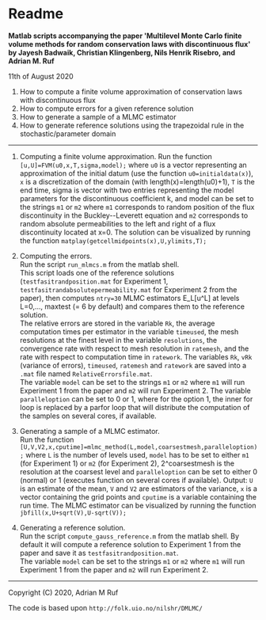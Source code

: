 
Readme
=
**Matlab scripts accompanying the paper 'Multilevel Monte Carlo finite volume methods for random conservation laws with discontinuous flux' by Jayesh Badwaik, Christian Klingenberg, Nils Henrik Risebro, and Adrian M. Ruf**

11th of August 2020

1. How to compute a finite volume approximation of conservation laws with discontinuous flux
2. How to compute errors for a given reference solution
3. How to generate a sample of a MLMC estimator 
4. How to generate reference solutions using the trapezoidal rule in the stochastic/parameter domain

---

1. Computing a finite volume approximation.
Run the function
`[u,U]=FVM(u0,x,T,sigma,model);`
where `u0` is a vector representing an approximation of the initial datum (use the function `u0=initialdata(x)`), `x` is a discretization of the domain (with length(x)=length(u0)+1), `T` is the end time, sigma is  vector with two entries representing the model parameters for the discontinuous coefficient k, and model can be set to the strings `m1` or `m2` where `m1` corresponds to random position of the flux discontinuity in the Buckley--Leverett equation and `m2` corresponds to random absolute permeabilities to the left and right of a flux discontinuity located at x=0.
The solution can be visualized by running the function
`matplay(getcellmidpoints(x),U,ylimits,T);`

3. Computing the errors.  
Run the script `run_mlmcs.m` from the matlab shell.  
This script loads one of the reference solutions (`testfasitrandposition.mat` for Experiment 1, `testfasitrandabsolutepermeability.mat` for Experiment 2 from the paper), then computes `ntry=30` MLMC estimators E_L[u^L] at levels L=0,..., maxtest (= 6 by default) and compares them to the reference solution.  
The relative errors are stored in the variable `Rk`, the average computation times per estimator in the variable `timeused`, the mesh resolutions at the finest level in the variable `resolutions`, the convergence rate with respect to mesh resolution in `ratemesh`, and the rate with respect to computation time in `ratework`. The variables `Rk`, `vRk` (variance of errors), `timeused`, `ratemesh` and `ratework` are saved into a `.mat` file named `RelativeErrorsfile.mat`.  
The variable `model` can be set to the strings `m1` or `m2` where `m1` will run Experiment 1 from the paper and `m2` will run Experiment 2.
The variable `paralleloption` can be set to 0 or 1, where for the option 1, the inner for loop is replaced by a parfor loop that will distribute the computation of the samples on several cores, if available.


4. Generating a sample of a MLMC estimator.  
Run the function
`[U,V,V2,x,cputime]=mlmc_method(L,model,coarsestmesh,paralleloption);`
where `L` is the number of levels used, `model` has to be set to either `m1` (for Experiment 1) or `m2` (for Experiment 2), 2^coarsestmesh is the resolution at the coarsest level and `paralleloption` can be set to either 0 (normal) or 1 (executes function on several cores if available). 
Output: `U` is an estimate of the mean, `V` and `V2` are estimators of the variance, `x` is a vector containing the grid points and `cputime` is a variable containing the run time.
The MLMC estimator can be visualized by running the function
`jbfill(x,U+sqrt(V),U-sqrt(V));`


5. Generating a reference solution.  
Run the script `compute_gauss_reference.m` from the matlab shell. 
By default it will compute a reference solution to Experiment 1 from the paper and save it as `testfasitrandposition.mat`.   
The variable `model` can be set to the strings `m1` or `m2` where `m1` will run Experiment 1 from the paper and `m2` will run Experiment 2.


---
Copyright (C) 2020, Adrian M Ruf

The code is based upon `http://folk.uio.no/nilshr/DMLMC/`




